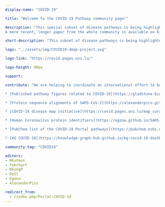 ```yaml
---
display-name: "COVID-19"

title: "Welcome to the COVID-19 Pathway community page!"

description: "This special subset of disease pathways is being highlighted during the current COVID-19 pandemic. A paper about this project was published in Scientific Data: [Ostaszewski, et al., Scientific data 7.1 (2020): 1-4](http://dx.doi.org/10.1038/s41597-020-0477-8).
A more recent, longer paper from the whole community is available on bioRxiv: [Ostaszewski, et al., bioRxiv 2020.10.26.356014](https://www.biorxiv.org/content/10.1101/2020.10.26.356014v1)."

short-description: "This subset of disease pathways is being highlighted during the current COVID-19 pandemic."

logo: "../assets/img/COVID19-dmap-project.svg"

logo-link: "https://covid.pages.uni.lu/"

logo-height: 90px

support:

contribute: "We are helping to coordinate an international effort to build and curate pathway models relevant to the COVID-19 pandemic. If you find or add a pathway at WikiPathways that should be included in this collection, please let us know by contacting Martina Kutmon (mkutmon[AT]gmail.com). Resources to get started:

* [Published pathway figures related to COVID-19](https://gladstone-bioinformatics.shinyapps.io/shiny-covidpathways/)

* [Protein sequence alignments of SARS-CoV-2](https://alexanderpico.github.io/SARS-CoV-2_Alignments/)

* [COVID-19 disease map initiative](https://covid.pages.uni.lu/map_curation): a broader community of pathway curators working with WikiPathways, Pathway Commons, Reactome, Cell Designer and more.

* [Human Coronavirus protein identifiers](https://egonw.github.io/SARS-CoV-2-Queries/sparql/virusProteinsAll.code.html) and [SARS-CoV-2 protein identifiers](https://egonw.github.io/SARS-CoV-2-Queries/sparql/virusProteins.code.html)

* [PubChem list of the COVID-19 Portal pathways](https://pubchem.ncbi.nlm.nih.gov/#query=coronavirus&tab=pathway)

* [KG COVID-19](https://knowledge-graph-hub.github.io/kg-covid-19-dashboard/): a knowledge graph aggregating many sources as RDF"

community-tag: "COVID19"

editors:
- Mkutmon
- Fehrhart
- NhungP
- DeSl
- Egonw
- AlexanderPico

redirect_from:
  - /index.php/Portal:COVID-19
---
```

